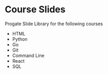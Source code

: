 # Course Slides
Progate Slide Library for the following courses
- HTML
- Python
- Go
- Git
- Command Line
- React
- SQL

